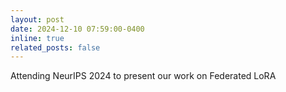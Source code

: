 ```yaml
---
layout: post
date: 2024-12-10 07:59:00-0400
inline: true
related_posts: false
---
```


Attending NeurIPS 2024 to present our work on Federated LoRA 
